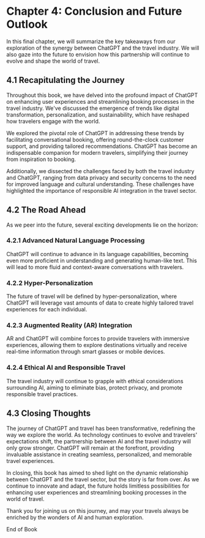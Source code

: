 Chapter 4: Conclusion and Future Outlook
========================================

In this final chapter, we will summarize the key takeaways from our exploration of the synergy between ChatGPT and the travel industry. We will also gaze into the future to envision how this partnership will continue to evolve and shape the world of travel.

4.1 Recapitulating the Journey
------------------------------

Throughout this book, we have delved into the profound impact of ChatGPT on enhancing user experiences and streamlining booking processes in the travel industry. We've discussed the emergence of trends like digital transformation, personalization, and sustainability, which have reshaped how travelers engage with the world.

We explored the pivotal role of ChatGPT in addressing these trends by facilitating conversational booking, offering round-the-clock customer support, and providing tailored recommendations. ChatGPT has become an indispensable companion for modern travelers, simplifying their journey from inspiration to booking.

Additionally, we dissected the challenges faced by both the travel industry and ChatGPT, ranging from data privacy and security concerns to the need for improved language and cultural understanding. These challenges have highlighted the importance of responsible AI integration in the travel sector.

4.2 The Road Ahead
------------------

As we peer into the future, several exciting developments lie on the horizon:

### 4.2.1 Advanced Natural Language Processing

ChatGPT will continue to advance in its language capabilities, becoming even more proficient in understanding and generating human-like text. This will lead to more fluid and context-aware conversations with travelers.

### 4.2.2 Hyper-Personalization

The future of travel will be defined by hyper-personalization, where ChatGPT will leverage vast amounts of data to create highly tailored travel experiences for each individual.

### 4.2.3 Augmented Reality (AR) Integration

AR and ChatGPT will combine forces to provide travelers with immersive experiences, allowing them to explore destinations virtually and receive real-time information through smart glasses or mobile devices.

### 4.2.4 Ethical AI and Responsible Travel

The travel industry will continue to grapple with ethical considerations surrounding AI, aiming to eliminate bias, protect privacy, and promote responsible travel practices.

4.3 Closing Thoughts
--------------------

The journey of ChatGPT and travel has been transformative, redefining the way we explore the world. As technology continues to evolve and travelers' expectations shift, the partnership between AI and the travel industry will only grow stronger. ChatGPT will remain at the forefront, providing invaluable assistance in creating seamless, personalized, and memorable travel experiences.

In closing, this book has aimed to shed light on the dynamic relationship between ChatGPT and the travel sector, but the story is far from over. As we continue to innovate and adapt, the future holds limitless possibilities for enhancing user experiences and streamlining booking processes in the world of travel.

Thank you for joining us on this journey, and may your travels always be enriched by the wonders of AI and human exploration.

End of Book
